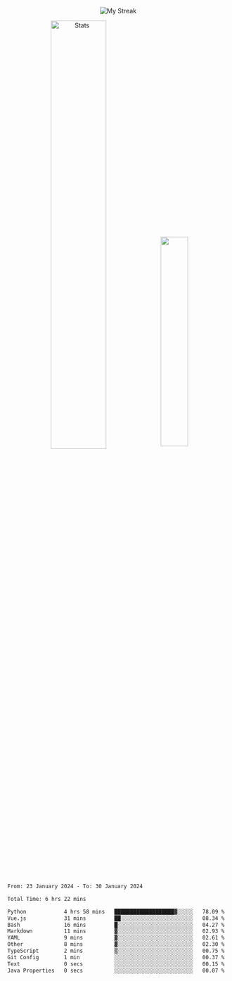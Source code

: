 <p align="center">
<picture>
  <source media="(prefers-color-scheme: dark)" srcset="http://github-readme-streak-stats.herokuapp.com?user=semolik&theme=dark&hide_border=true&background=DD272700">
  <img alt="My Streak" src="http://github-readme-streak-stats.herokuapp.com?user=semolik&hide_border=true">
</picture>
</p>
<div align="center">
  <picture>
    <source media="(prefers-color-scheme: dark)" srcset="https://github-readme-stats.vercel.app/api?username=semolik&show_icons=true&bg_color=DD272700&hide_border=true&theme=dark">
        <img alt="Stats" src="https://github-readme-stats.vercel.app/api?username=semolik&show_icons=true&bg_color=DD272700&hide_border=true" width="50%" >
  </picture>
  <sup>
  <picture>
  <source media="(prefers-color-scheme: dark)" srcset="https://github-readme-stats.vercel.app/api/top-langs/?username=semolik&layout=compact&hide_border=true&bg_color=DD272700&theme=dark">
  <img src="https://github-readme-stats.vercel.app/api/top-langs/?username=semolik&layout=compact&hide_border=true" width="35%" />
  </picture>
  </sup>
</div>
<!--START_SECTION:waka-->

```txt
From: 23 January 2024 - To: 30 January 2024

Total Time: 6 hrs 22 mins

Python            4 hrs 58 mins   ███████████████████▓░░░░░   78.09 %
Vue.js            31 mins         ██░░░░░░░░░░░░░░░░░░░░░░░   08.34 %
Bash              16 mins         █░░░░░░░░░░░░░░░░░░░░░░░░   04.27 %
Markdown          11 mins         ▓░░░░░░░░░░░░░░░░░░░░░░░░   02.93 %
YAML              9 mins          ▓░░░░░░░░░░░░░░░░░░░░░░░░   02.61 %
Other             8 mins          ▓░░░░░░░░░░░░░░░░░░░░░░░░   02.30 %
TypeScript        2 mins          ▒░░░░░░░░░░░░░░░░░░░░░░░░   00.75 %
Git Config        1 min           ░░░░░░░░░░░░░░░░░░░░░░░░░   00.37 %
Text              0 secs          ░░░░░░░░░░░░░░░░░░░░░░░░░   00.15 %
Java Properties   0 secs          ░░░░░░░░░░░░░░░░░░░░░░░░░   00.07 %
```

<!--END_SECTION:waka-->

